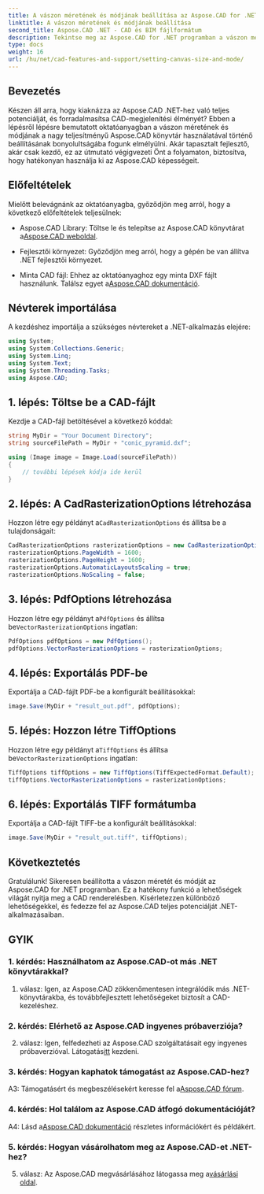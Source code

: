 ```yaml
---
title: A vászon méretének és módjának beállítása az Aspose.CAD for .NET-ben
linktitle: A vászon méretének és módjának beállítása
second_title: Aspose.CAD .NET - CAD és BIM fájlformátum
description: Tekintse meg az Aspose.CAD for .NET programban a vászon méretének és módjának beállításáról szóló, lépésről lépésre szóló útmutatót. Ezzel az átfogó oktatóanyaggal könnyedén optimalizálhatja CAD-megjelenítését.
type: docs
weight: 16
url: /hu/net/cad-features-and-support/setting-canvas-size-and-mode/
---
```

## Bevezetés

Készen áll arra, hogy kiaknázza az Aspose.CAD .NET-hez való teljes potenciálját, és forradalmasítsa CAD-megjelenítési élményét? Ebben a lépésről lépésre bemutatott oktatóanyagban a vászon méretének és módjának a nagy teljesítményű Aspose.CAD könyvtár használatával történő beállításának bonyolultságába fogunk elmélyülni. Akár tapasztalt fejlesztő, akár csak kezdő, ez az útmutató végigvezeti Önt a folyamaton, biztosítva, hogy hatékonyan használja ki az Aspose.CAD képességeit.

## Előfeltételek

Mielőtt belevágnánk az oktatóanyagba, győződjön meg arról, hogy a következő előfeltételek teljesülnek:

-  Aspose.CAD Library: Töltse le és telepítse az Aspose.CAD könyvtárat a[Aspose.CAD weboldal](https://releases.aspose.com/cad/net/).

- Fejlesztői környezet: Győződjön meg arról, hogy a gépén be van állítva .NET fejlesztői környezet.

-  Minta CAD fájl: Ehhez az oktatóanyaghoz egy minta DXF fájlt használunk. Találsz egyet a[Aspose.CAD dokumentáció](https://reference.aspose.com/cad/net/).

## Névterek importálása

A kezdéshez importálja a szükséges névtereket a .NET-alkalmazás elejére:

```csharp
using System;
using System.Collections.Generic;
using System.Linq;
using System.Text;
using System.Threading.Tasks;
using Aspose.CAD;
```

## 1. lépés: Töltse be a CAD-fájlt

Kezdje a CAD-fájl betöltésével a következő kóddal:

```csharp
string MyDir = "Your Document Directory";
string sourceFilePath = MyDir + "conic_pyramid.dxf";

using (Image image = Image.Load(sourceFilePath))
{
    // további lépések kódja ide kerül
}
```

## 2. lépés: A CadRasterizationOptions létrehozása

 Hozzon létre egy példányt a`CadRasterizationOptions` és állítsa be a tulajdonságait:

```csharp
CadRasterizationOptions rasterizationOptions = new CadRasterizationOptions();
rasterizationOptions.PageWidth = 1600;
rasterizationOptions.PageHeight = 1600;
rasterizationOptions.AutomaticLayoutsScaling = true;
rasterizationOptions.NoScaling = false;
```

## 3. lépés: PdfOptions létrehozása

 Hozzon létre egy példányt a`PdfOptions` és állítsa be`VectorRasterizationOptions` ingatlan:

```csharp
PdfOptions pdfOptions = new PdfOptions();
pdfOptions.VectorRasterizationOptions = rasterizationOptions;
```

## 4. lépés: Exportálás PDF-be

Exportálja a CAD-fájlt PDF-be a konfigurált beállításokkal:

```csharp
image.Save(MyDir + "result_out.pdf", pdfOptions);
```

## 5. lépés: Hozzon létre TiffOptions

 Hozzon létre egy példányt a`TiffOptions` és állítsa be`VectorRasterizationOptions` ingatlan:

```csharp
TiffOptions tiffOptions = new TiffOptions(TiffExpectedFormat.Default);
tiffOptions.VectorRasterizationOptions = rasterizationOptions;
```

## 6. lépés: Exportálás TIFF formátumba

Exportálja a CAD-fájlt TIFF-be a konfigurált beállításokkal:

```csharp
image.Save(MyDir + "result_out.tiff", tiffOptions);
```

## Következtetés

Gratulálunk! Sikeresen beállította a vászon méretét és módját az Aspose.CAD for .NET programban. Ez a hatékony funkció a lehetőségek világát nyitja meg a CAD renderelésben. Kísérletezzen különböző lehetőségekkel, és fedezze fel az Aspose.CAD teljes potenciálját .NET-alkalmazásaiban.

## GYIK

### 1. kérdés: Használhatom az Aspose.CAD-ot más .NET könyvtárakkal?

1. válasz: Igen, az Aspose.CAD zökkenőmentesen integrálódik más .NET-könyvtárakba, és továbbfejlesztett lehetőségeket biztosít a CAD-kezeléshez.

### 2. kérdés: Elérhető az Aspose.CAD ingyenes próbaverziója?

 2. válasz: Igen, felfedezheti az Aspose.CAD szolgáltatásait egy ingyenes próbaverzióval. Látogatás[itt](https://releases.aspose.com/) kezdeni.

### 3. kérdés: Hogyan kaphatok támogatást az Aspose.CAD-hez?

 A3: Támogatásért és megbeszélésekért keresse fel a[Aspose.CAD fórum](https://forum.aspose.com/c/cad/19).

### 4. kérdés: Hol találom az Aspose.CAD átfogó dokumentációját?

 A4: Lásd a[Aspose.CAD dokumentáció](https://reference.aspose.com/cad/net/) részletes információkért és példákért.

### 5. kérdés: Hogyan vásárolhatom meg az Aspose.CAD-et .NET-hez?

 5. válasz: Az Aspose.CAD megvásárlásához látogassa meg a[vásárlási oldal](https://purchase.aspose.com/buy).